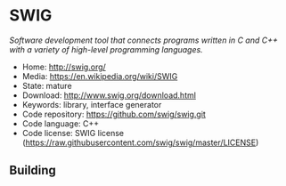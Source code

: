 # SWIG

_Software development tool that connects programs written in C and C++ with a variety of high-level programming languages._

- Home: http://swig.org/
- Media: https://en.wikipedia.org/wiki/SWIG
- State: mature
- Download: http://www.swig.org/download.html
- Keywords: library, interface generator
- Code repository: https://github.com/swig/swig.git
- Code language: C++
- Code license: SWIG license (https://raw.githubusercontent.com/swig/swig/master/LICENSE)

## Building


